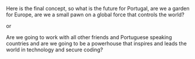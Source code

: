 Here is the final concept, so what is the future for Portugal, are we a garden for Europe, are we a small pawn on a global force that controls the world?

or

Are we going to work with all other friends and Portuguese speaking countries and are we going to be a powerhouse that inspires and leads the world in technology and secure coding?
